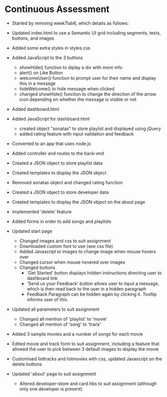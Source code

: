 # Continuous Assessment

- Started by remixing week7lab6, which details as follows:
- Updated index.html to use a Semantic UI grid including segments, texts, buttons, and
  images
- Added some extra styles in styles.css
- Added JavaScript to the 3 buttons
  - showHide() function to diplay a div with more info
  - alert() on Like Button
  - welcomeUser() function to prompt user for their name and display this in a message
  - hideWelcome() to hide message when clicked
  - changed showHide() function to change the direction of the arrow icon depending on
    whether the message is visible or not
- Added dashboard.html
- Added JavaScript for dashboard.html
  - created object "sonatas" to store playlist and displayed using jQuery
  - added rating feature with input validation and feedback
- Converted to an app that uses node.js
- Added controller and routes to the back-end

- Created a JSON object to store playlist data
- Created templates to display the JSON object
- Removed sonatas object and changed rating function
- Created a JSON object to store developer data
- Created templates to display the JSON object on the about page

- Implemented 'delete' feature
- Added forms in order to add songs and playlists

- Updated start page
  - Changed images and css to suit assignment
  - Downloaded custom font to use (see css file)
  - Added Javascript to images to change image when mouse hovers over
  - Changed cursor when mouse hovered over images
  - Changed buttons
    - 'Get Started' button displays hidden instructions directing user to dashboard link
    - 'Send us your Feedback' button allows user to input a message, which is then read back to the user in a hidden paragraph
    - Feedback Paragraph can be hidden again by clicking it. Tooltip informs user of this.

- Updated all parameters to suit assignment
  - Changed all mention of 'playlist' to 'movie'
  - Changed all mention of 'song' to 'track'
  
- Added 3 sample movies and a number of songs for each movie

- Edited movie and track form to suit assignment, including a feature that allowed the user to pick between 3 default images to display the movie

- Customised listtracks and listmovies with css, updated Javascript on the delete buttons

- Updated 'about' page to suit assignment
  - Altered developer-store and card.hbs to suit assignment (although only one developer is present)
